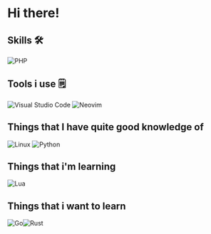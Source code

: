 # Hi there! <img src="https://media.giphy.com/media/hvRJCLFzcasrR4ia7z/giphy.gif" width="4px">

## Skills 🛠
![PHP](https://img.shields.io/badge/php-%23777BB4.svg?style=for-the-badge&logo=php&logoColor=white)

## Tools i use 🗒️
![Visual Studio Code](https://img.shields.io/badge/Visual%20Studio%20Code-0078d7.svg?style=for-the-badge&logo=visual-studio-code&logoColor=white) ![Neovim](https://img.shields.io/badge/NeoVim-%2357A143.svg?&style=for-the-badge&logo=neovim&logoColor=white)

## Things that I have quite good knowledge of
![Linux](https://img.shields.io/badge/Linux-FCC624?style=for-the-badge&logo=linux&logoColor=black) ![Python](https://img.shields.io/badge/Python-3776AB?style=for-the-badge&logo=python&logoColor=white)

## Things that i'm learning
![Lua](https://img.shields.io/badge/lua-%232C2D72.svg?style=for-the-badge&logo=lua&logoColor=white)

## Things that i want to learn
![Go](https://img.shields.io/badge/go-%2300ADD8.svg?style=for-the-badge&logo=go&logoColor=white)![Rust](https://img.shields.io/badge/rust-%23000000.svg?style=for-the-badge&logo=rust&logoColor=white) 
